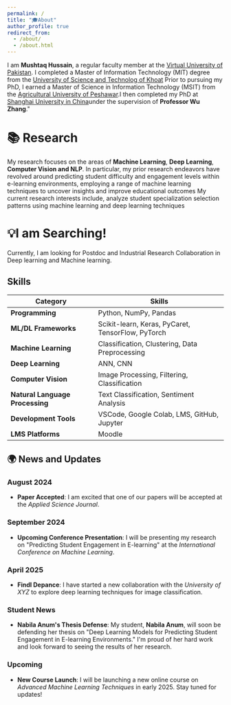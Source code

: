 ```yaml
---
permalink: /
title: "🎓About"
author_profile: true
redirect_from: 
  - /about/
  - /about.html
---
```


I am **Mushtaq Hussain**, a regular faculty member at the [Virtual University of Pakistan](https://www.vu.edu.pk>).  I completed a Master of Information Technology (MIT) degree from the [University of Science and Technolog of Khoat](https://www.kust.edu.pk) Prior to pursuing my PhD, I earned a Master of Science in Information Technology (MSIT) from the [Agricultural University of Peshawar](https://www.aup.edu.pk).I then completed my PhD at [Shanghai University in China](https://apply.shu.edu.cn)under the supervision of **Professor Wu Zhang**."

📚 Research
======
My research focuses on the areas of **Machine Learning**, **Deep Learning**, **Computer Vision and NLP**.  In particular, my prior research endeavors have revolved around predicting student difficulty and engagement levels within e-learning environments, employing a range of machine learning techniques to uncover insights and improve educational outcomes My current research interests include, analyze student specialization selection patterns using machine learning and deep learning techniques

💡I am Searching!
======
Currently, I am looking for Postdoc and Industrial Research Collaboration in Deep learning and Machine learning.

## Skills

| **Category**               | **Skills**                                                                 |
|----------------------------|---------------------------------------------------------------------------|
| **Programming**             | Python, NumPy, Pandas                                                     |
| **ML/DL Frameworks**        | Scikit-learn, Keras, PyCaret, TensorFlow, PyTorch                         |
| **Machine Learning**        | Classification, Clustering, Data Preprocessing                             |
| **Deep Learning**           | ANN, CNN                                                                   |
| **Computer Vision**         | Image Processing, Filtering, Classification                               |
| **Natural Language Processing** | Text Classification, Sentiment Analysis                                |
| **Development Tools**       | VSCode, Google Colab, LMS, GitHub, Jupyter                                |
| **LMS Platforms**           | Moodle                                                                    |



🌍 **News and Updates**
------

### **August 2024**
- **Paper Accepted**: I am excited that one of our papers will be accepted at the *Applied Science Journal*.

### **September 2024**
- **Upcoming Conference Presentation**: I will be presenting my research on "Predicting Student Engagement in E-learning" at the *International Conference on Machine Learning*.
  
### **April 2025**
- **Findl Depance**: I have started a new collaboration with the *University of XYZ* to explore deep learning techniques for image classification.

 ### **Student News**
- **Nabila Anum's Thesis Defense**: My student, **Nabila Anum**, will soon be defending her thesis on "Deep Learning Models for Predicting Student Engagement in E-learning Environments." I'm proud of her hard work and look forward to seeing the results of her research.

### **Upcoming**
- **New Course Launch**: I will be launching a new online course on *Advanced Machine Learning Techniques* in early 2025. Stay tuned for updates!


